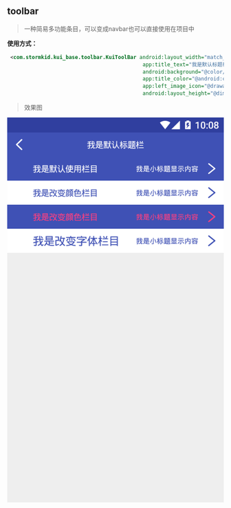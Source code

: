 ## toolbar

>一种简易多功能条目，可以变成navbar也可以直接使用在项目中

**使用方式：**

```xml
 <com.stormkid.kui_base.toolbar.KuiToolBar android:layout_width="match_parent"
                                            app:title_text="我是默认标题栏"
                                            android:background="@color/colorPrimary"
                                            app:title_color="@android:color/white"
                                            app:left_image_icon="@drawable/ic_back"
                                            android:layout_height="@dimen/dp_40"/>
```    

>效果图

 ![toolbar效果图](../editImg/toolbar.png)
